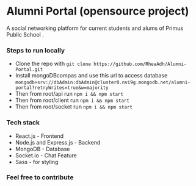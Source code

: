 # Alumni Portal (opensource project)

A social networking platform for current students and alums of Primus Public School .

### Steps to run locally

-   Clone the repo with `git clone https://github.com/RheaAdh/Alumni-Portal.git`
-   Install mongoDBcompas and  use this url to access database `mongodb+srv://dbAdmin:dbAdmin@cluster0.nvi9g.mongodb.net/alumni-portal?retryWrites=true&w=majority`
-   Then from root/api run `npm i && npm start`
-   Then from root/client run `npm i && npm start`
-   Then from root/socket run `npm i && npm start`

### Tech stack

-   React.js - Frontend
-   Node.js and Express.js - Backend
-   MongoDB - Database
-   Socket.io - Chat Feature
-   Sass - for styling

### Feel free to contribute
